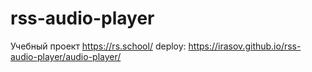 # rss-audio-player
Учебный проект https://rs.school/
deploy: https://irasov.github.io/rss-audio-player/audio-player/
